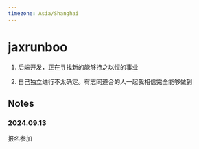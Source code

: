 ```yaml
---
timezone: Asia/Shanghai
---
```



# jaxrunboo

1. 后端开发，正在寻找新的能够持之以恒的事业

2. 自己独立进行不太确定。有志同道合的人一起我相信完全能够做到
   
## Notes

<!-- Content_START -->

### 2024.09.13 
报名参加



<!-- Content_END -->
